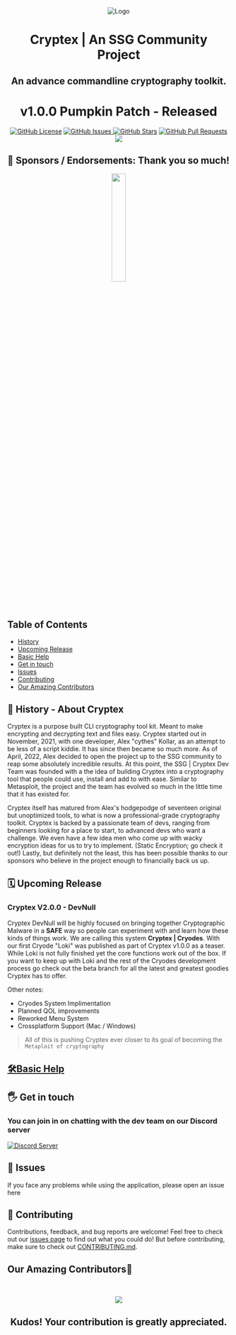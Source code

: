 <div align="center">
  <img src="https://i.imgur.com/AeE9koP.png" alt="Logo">
  <h1> Cryptex | An SSG Community Project </h1>
  <h2>An advance commandline cryptography toolkit.</h2>
  <h1>v1.0.0 Pumpkin Patch - Released</h1>
</div>

<p align="center">
    <a href="https://github.com/SSGorg/Cryptex/blob/main/LICENCE"><img src="https://img.shields.io/badge/license-AGPL%20%203.0-0d1117?style=flat-square" alt="GitHub License"></a>
    <a href="https://github.com/SSGorg/Cryptex/issues"><img src="https://img.shields.io/github/issues/SSGorg/Cryptex?color=0d1117&style=flat-square" alt="GitHub Issues"> 
    <a href="https://github.com/SSGorg/Cryptex/stargazers"><img src="https://img.shields.io/github/stars/SSGorg/Cryptex?style=flat-square&color=0d1117" alt="GitHub Stars"></a>
    <a href="https://github.com/SSGorg/Cryptex/pulls"><img src="https://img.shields.io/github/issues-pr/SSGorg/Cryptex?color=0d1117&style=flat-square" alt="GitHub Pull Requests"></a>
    <a href="https://app.codacy.com/gh/SSGorg/Cryptex/dashboard?utm_source=gh&utm_medium=referral&utm_content=&utm_campaign=Badge_grade"><img src="https://app.codacy.com/project/badge/Grade/004d9a95af4e4054b7aad37e7af6609d"/></a>
</p>
  
## 🤝 Sponsors / Endorsements: Thank you so much!     
<div align="center">
<img src="https://user-images.githubusercontent.com/89718570/234070674-51080b9a-be10-476f-9bbf-3e1e2a6cca9e.png" width="25%" height="25%">  
</div>  
    
 ## Table of Contents
  - [History](#-history)
  - [Upcoming Release](#%EF%B8%8F-upcoming-release)
  - [Basic Help](#%EF%B8%8Fbasic-help)
  - [Get in touch](#%EF%B8%8F-get-in-touch)
  - [Issues](#-issues)
  - [Contributing](#-contributing)
  - [Our Amazing Contributors](#our-amazing-contributors)
  
## 📖 History - About Cryptex  
Cryptex is a purpose built CLI cryptography tool kit. Meant to make encrypting and decrypting text and files easy. 
Cryptex started out in November, 2021, with one developer, Alex "cythes" Kollar, as an attempt to be less of a script kiddie.
It has since then became so much more. As of April, 2022, Alex decided to open the project up to the SSG community to reap some absolutely incredible results. At this point, the SSG | Cryptex Dev Team was founded with a the idea of building Cryptex into a cryptography tool that people could use, install and add to with ease. Similar to Metasploit, the project and the team has evolved so much in the little time that it has existed for.  
  
Cryptex itself has matured from Alex's hodgepodge of seventeen original but unoptimized tools, to what is now a professional-grade cryptography toolkit. Cryptex is backed by a passionate team of devs, ranging from beginners looking for a place to start, to advanced devs who want a challenge. We even have a few idea men who come up with wacky encryption ideas for us to try to implement. (Static Encryption; go check it out!) Lastly, but definitely not the least, this has been possible thanks to our sponsors who believe in the project enough to financially back us up. 
  
## 🗓️ Upcoming Release
### Cryptex V2.0.0 - DevNull 
Cryptex DevNull will be highly focused on bringing together Cryptographic Malware in a **SAFE** way so people can experiment with and learn how these kinds of things work. We are calling this system **Cryptex | Cryodes**. With our first Cryode "Loki" was published as part of Cryptex v1.0.0 as a teaser. While Loki is not fully finished yet the core functions work out of the box. If you want to keep up with Loki and the rest of the Cryodes development process go check out the beta branch for all the latest and greatest goodies Cryptex has to offer.
  
Other notes: 
- Cryodes System Implimentation
- Planned QOL improvements
- Reworked Menu System
- Crossplatform Support (Mac / Windows)

> All of this is pushing Cryptex ever closer to its goal of becoming the `Metaploit of cryptography`  
      
## [🛠️Basic Help](https://github.com/SSGorg/Cryptex/wiki/Cryptex-Syntax)

## 🖐️ Get in touch
### You can join in on chatting with the dev team on our Discord server
  <a href="https://discord.gg/ecrBC9wnma"><img src="https://discordapp.com/api/guilds/879757204620726362/widget.png?style=banner3" alt="Discord Server"></a>
  
## 🔧 Issues
If you face any problems while using the application, please open an issue here
 
## 🤝 Contributing

Contributions, feedback, and bug reports are welcome! Feel free to check out our [issues page](https://github.com/SSGorg/Cryptex/issues) to find out what you could do! But before contributing, make sure to check out [CONTRIBUTING.md](./CONTRIBUTING.md).

## Our Amazing Contributors🌟

<br>
<a href="https://github.com/SSGorg/Cryptex/graphs/contributors">
<p align="center">
  <img src="https://contrib.rocks/image?repo=SSGorg/Cryptex" />
  </p>
</a>

<div align="center">
  <h2 align="center">Kudos! Your contribution is greatly appreciated.<h2>
</div>
